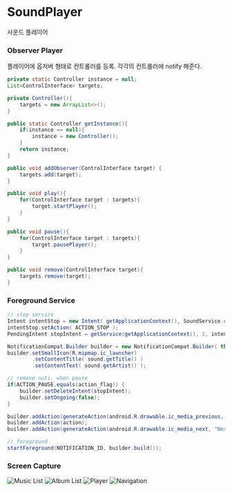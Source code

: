 # SoundPlayer
사운드 플레이어

### Observer Player
플레이어에 옵저버 형태로 컨트롤러를 등록. 각각의 컨트롤러에 notify 해준다.
```java
private static Controller instance = null;
List<ControlInterface> targets;

private Controller(){
    targets = new ArrayList<>();
}

public static Controller getInstance(){
    if(instance == null){
        instance = new Controller();
    }
    return instance;
}

public void addObserver(ControlInterface target) {
    targets.add(target);
}

public void play(){
    for(ControlInterface target : targets){
        target.startPlayer();
    }
}

public void pause(){
    for(ControlInterface target : targets){
        target.pausePlayer();
    }
}

public void remove(ControlInterface target){
    targets.remove(target);
}
```

### Foreground Service
```java
// stop service
Intent intentStop = new Intent( getApplicationContext(), SoundService.class );
intentStop.setAction( ACTION_STOP );
PendingIntent stopIntent = getService(getApplicationContext(), 1, intentStop, 0);

NotificationCompat.Builder builder = new NotificationCompat.Builder( this );
builder.setSmallIcon(R.mipmap.ic_launcher)
        .setContentTitle( sound.getTitle() )
        .setContentText( sound.getArtist() );

// remove noti. when pause
if(ACTION_PAUSE.equals(action_flag)) {
    builder.setDeleteIntent(stopIntent);
    builder.setOngoing(false);
}

builder.addAction(generateAction(android.R.drawable.ic_media_previous, "Prev", ACTION_PREVIOUS));
builder.addAction(action);
builder.addAction(generateAction(android.R.drawable.ic_media_next, "Next", ACTION_NEXT));

// foreground
startForeground(NOTIFICATION_ID, builder.build());
```

### Screen Capture
![Music List](https://raw.githubusercontent.com/javafa/-2nd-Project-SoundPlayer/master/screenCaptures/list.png "list")
![Album List](https://raw.githubusercontent.com/javafa/-2nd-Project-SoundPlayer/master/screenCaptures/album.png "album")
![Player](https://raw.githubusercontent.com/javafa/-2nd-Project-SoundPlayer/master/screenCaptures/player.png "player")
![Navigation](https://raw.githubusercontent.com/javafa/-2nd-Project-SoundPlayer/master/screenCaptures/navigation.png "menu")
